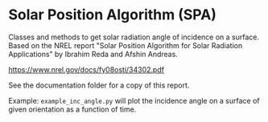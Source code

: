 # Solar Position Algorithm (SPA)

Classes and methods to get solar radiation angle of incidence on a surface. Based on the NREL report "Solar Position Algorithm for Solar Radiation Applications" by Ibrahim Reda and Afshin Andreas.

https://www.nrel.gov/docs/fy08osti/34302.pdf

See the documentation folder for a copy of this report.


Example:
`example_inc_angle.py` will plot the incidence angle on a surface of given orientation as a function of time.

